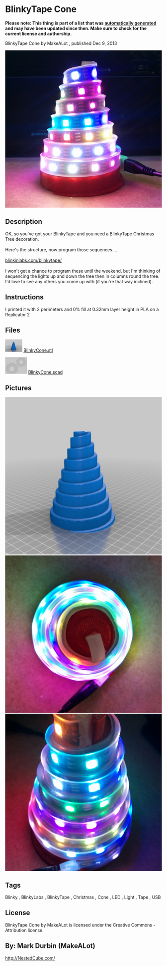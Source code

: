 BlinkyTape Cone
===============
**Please note: This thing is part of a list that was [automatically generated](https://github.com/carlosgs/export-things) and may have been updated since then. Make sure to check for the current license and authorship.**  

BlinkyTape Cone  by MakeALot , published Dec 9, 2013

![Image](img/BlinkyCone_010_display_large.jpg)

Description
--------
OK, so you've got your BlinkyTape and you need a BlinkyTape Christmas Tree decoration.  <br />
<br />
Here's the structure, now program those sequences....  <br />
<br />
<a href="http://blinkinlabs.com/blinkytape/" target="_blank" rel="nofollow">blinkinlabs.com/blinkytape/</a> <br />
<br />
I won't get a chance to program these until the weekend, but I'm thinking of sequencing the lights up and down the tree then in columns round the tree. I'd love to see any others you come up with (if you're that way inclined).  <br />

Instructions
--------
I printed it with 2 perimeters and 0% fill at 0.32mm layer height in PLA on a Replicator 2

Files
--------
[![Image](img/BlinkyCone_preview_tinycard.jpg)](BlinkyCone.stl)
 [ BlinkyCone.stl](BlinkyCone.stl)  

[![Image](img/Gears_preview_tinycard.jpg)](BlinkyCone.scad)
 [ BlinkyCone.scad](BlinkyCone.scad)  



Pictures
--------
![Image](img/BlinkyCone_display_large.jpg)
![Image](img/BlinkyTape_003_display_large.jpg)
![Image](img/BlinkyTape_005_display_large.jpg)


Tags
--------
Blinky , BlinkyLabs , BlinkyTape , Christmas , Cone , LED , Light , Tape , USB  

  

License
--------
BlinkyTape Cone by MakeALot is licensed under the Creative Commons - Attribution license.  



By: Mark Durbin (MakeALot)
--------
<http://NestedCube.com/>